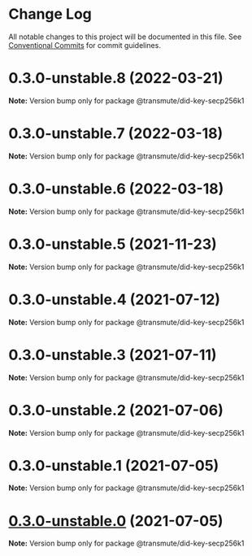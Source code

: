 # Change Log

All notable changes to this project will be documented in this file.
See [Conventional Commits](https://conventionalcommits.org) for commit guidelines.

# 0.3.0-unstable.8 (2022-03-21)

**Note:** Version bump only for package @transmute/did-key-secp256k1





# 0.3.0-unstable.7 (2022-03-18)

**Note:** Version bump only for package @transmute/did-key-secp256k1





# 0.3.0-unstable.6 (2022-03-18)

**Note:** Version bump only for package @transmute/did-key-secp256k1





# 0.3.0-unstable.5 (2021-11-23)

**Note:** Version bump only for package @transmute/did-key-secp256k1





# 0.3.0-unstable.4 (2021-07-12)

**Note:** Version bump only for package @transmute/did-key-secp256k1





# 0.3.0-unstable.3 (2021-07-11)

**Note:** Version bump only for package @transmute/did-key-secp256k1





# 0.3.0-unstable.2 (2021-07-06)

**Note:** Version bump only for package @transmute/did-key-secp256k1





# 0.3.0-unstable.1 (2021-07-05)

**Note:** Version bump only for package @transmute/did-key-secp256k1





# [0.3.0-unstable.0](https://github.com/transmute-industries/did-key.js/compare/v0.2.1-unstable.42...v0.3.0-unstable.0) (2021-07-05)

**Note:** Version bump only for package @transmute/did-key-secp256k1
